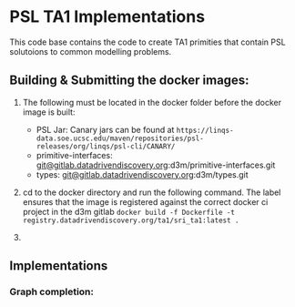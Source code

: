 # PSL TA1 Implementations
This code base contains the code to create TA1 primities that contain PSL solutoions to 
common modelling problems.


## Building & Submitting the docker images:
1. The following must be located in the docker folder before the docker image is built:
    - PSL Jar: Canary jars can be found at ```https://linqs-data.soe.ucsc.edu/maven/repositories/psl-releases/org/linqs/psl-cli/CANARY/```
    - primitive-interfaces: git@gitlab.datadrivendiscovery.org:d3m/primitive-interfaces.git
    - types: git@gitlab.datadrivendiscovery.org:d3m/types.git

2. cd to the docker directory and run the following command. The label ensures that the image is registered against 
the correct docker ci project in the d3m gitlab ```docker build -f Dockerfile -t registry.datadrivendiscovery.org/ta1/sri_ta1:latest .```

3. 

## Implementations
### Graph completion:
